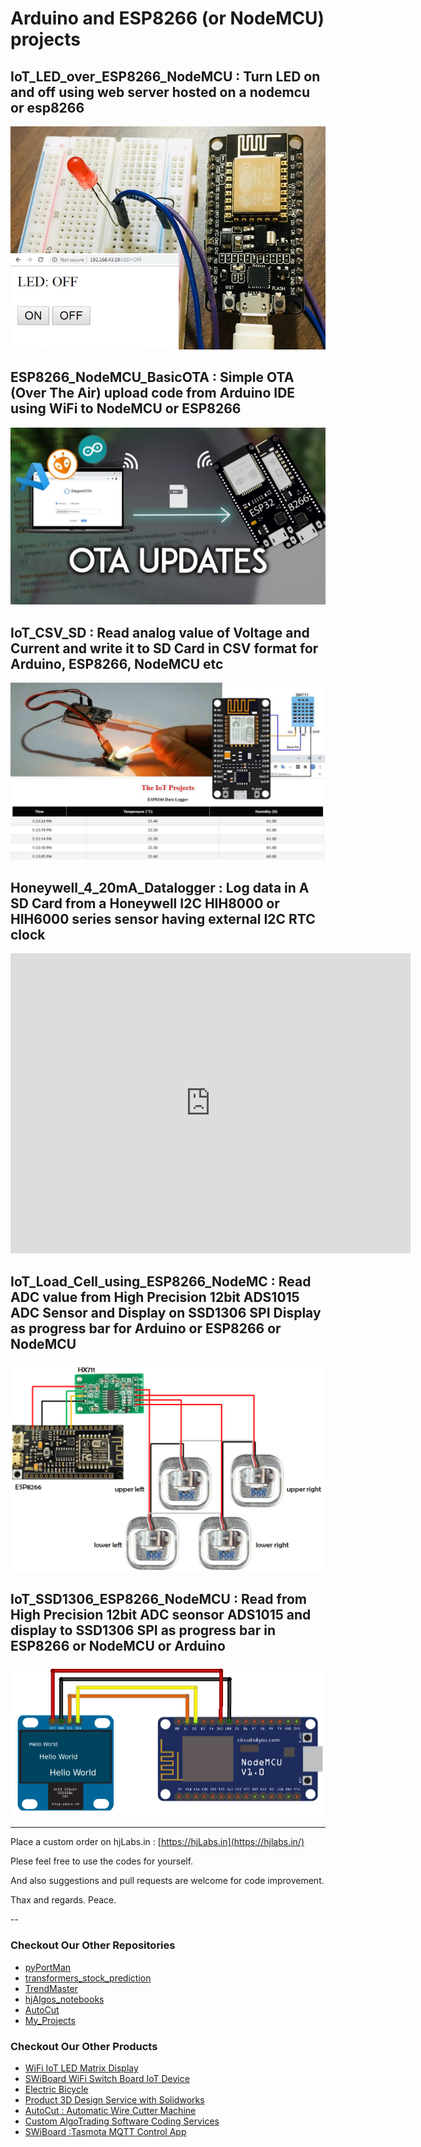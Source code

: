 # Arduino and ESP8266 (or NodeMCU) projects

## IoT_LED_over_ESP8266_NodeMCU : Turn LED on and off using web server hosted on a nodemcu or esp8266  

![image](./IoT_LED_over_ESP8266_NodeMCU/ESP8266-based-Webserver-to-Control-LED-from-Webpage.jpg)

## ESP8266_NodeMCU_BasicOTA : Simple OTA (Over The Air) upload code from Arduino IDE using WiFi to NodeMCU or ESP8266  

![image](./ESP8266_NodeMCU_BasicOTA/maxresdefault.jpg)

## IoT_CSV_SD : Read analog value of Voltage and Current and write it to SD Card in CSV format for Arduino, ESP8266, NodeMCU etc  

![image](./IoT_CSV_SD/ESP8266-Data-Logger-to-Upload-Data-on-Webserver.jpg)

## Honeywell_4_20mA_Datalogger : Log data in A SD Card from a Honeywell I2C HIH8000 or HIH6000 series sensor having external I2C RTC clock

<iframe
    width="640"
    height="480"
    src="https://www.youtube.com/embed/MC9E-f79TsQ"
    frameborder="0"
    allow="autoplay; encrypted-media"
    allowfullscreen
>
</iframe>

<!-- <iframe width="560" height="315" src="https://www.youtube.com/embed/MC9E-f79TsQ" title="YouTube video player" frameborder="0" allow="accelerometer; autoplay; clipboard-write; encrypted-media; gyroscope; picture-in-picture" allowfullscreen></iframe>

<iframe width="560" height="315"
src="https://www.youtube.com/embed/ySsQuUL6oOM"
frameborder="0"
allow="accelerometer; autoplay; encrypted-media; gyroscope; picture-in-picture"
allowfullscreen></iframe> -->

## IoT_Load_Cell_using_ESP8266_NodeMC : Read ADC value from High Precision 12bit ADS1015 ADC Sensor and Display on SSD1306 SPI Display as progress bar for Arduino or ESP8266 or NodeMCU

![image](./IoT_Load_Cell_using_ESP8266_NodeMC/FU01LUUJHIA31PU.webp)

## IoT_SSD1306_ESP8266_NodeMCU : Read from High Precision 12bit ADC seonsor ADS1015 and display to SSD1306 SPI as progress bar in ESP8266 or NodeMCU or Arduino  

![image](./IoT_SSD1306_ESP8266_NodeMCU/NodeMCU_ESP8266_OLED_Display.png)

----------------------------------------------------------------------

Place a custom order on hjLabs.in : [https://hjLabs.in](https://hjlabs.in/)

Plese feel free to use the codes for yourself.

And also suggestions and pull requests are welcome for code improvement.

Thax and regards.
Peace.

--

### Checkout Our Other Repositories

- [pyPortMan](https://github.com/hemangjoshi37a/pyPortMan)
- [transformers_stock_prediction](https://github.com/hemangjoshi37a/transformers_stock_prediction)
- [TrendMaster](https://github.com/hemangjoshi37a/TrendMaster)
- [hjAlgos_notebooks](https://github.com/hemangjoshi37a/hjAlgos_notebooks)
- [AutoCut](https://github.com/hemangjoshi37a/AutoCut)
- [My_Projects](https://github.com/hemangjoshi37a/My_Projects)

### Checkout Our Other Products

- [WiFi IoT LED Matrix Display](https://hjlabs.in/product/wifi-iot-led-display)
- [SWiBoard WiFi Switch Board IoT Device](https://hjlabs.in/product/swiboard-wifi-switch-board-iot-device)
- [Electric Bicycle](https://hjlabs.in/product/electric-bicycle)
- [Product 3D Design Service with Solidworks](https://hjlabs.in/product/product-3d-design-with-solidworks/)
- [AutoCut : Automatic Wire Cutter Machine](https://hjlabs.in/product/automatic-wire-cutter-machine/)
- [Custom AlgoTrading Software Coding Services](https://hjlabs.in/product/custom-algotrading-software-for-zerodha-and-angel-w-source-code//)
- [SWiBoard :Tasmota MQTT Control App](https://play.google.com/store/apps/details?id=in.hjlabs.swiboard)
